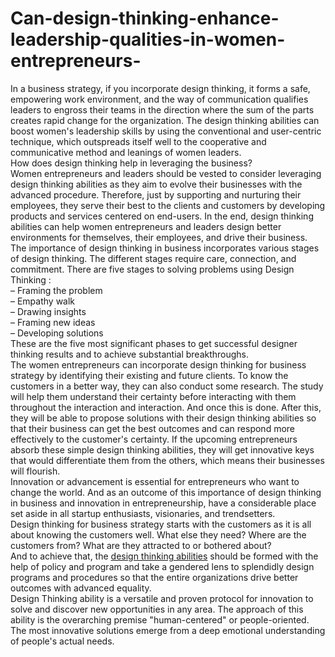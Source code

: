 # Can-design-thinking-enhance-leadership-qualities-in-women-entrepreneurs-

In a business strategy, if you incorporate design thinking, it forms a safe, empowering work environment, and the way of communication qualifies leaders to engross their teams in the direction where the sum of the parts creates rapid change for the organization. The design thinking abilities can boost women's leadership skills by using the conventional and user-centric technique, which outspreads itself well to the cooperative and communicative method and leanings of women leaders. <br>
How does design thinking help in leveraging the business? <br>
Women entrepreneurs and leaders should be vested to consider leveraging design thinking abilities as they aim to evolve their businesses with the advanced procedure. Therefore, just by supporting and nurturing their employees, they serve their best to the clients and customers by developing products and services centered on end-users. In the end, design thinking abilities can help women entrepreneurs and leaders design better environments for themselves, their employees, and drive their business. <br>
The importance of design thinking in business incorporates various stages of design thinking. The different stages require care, connection, and commitment. There are five stages to solving problems using Design Thinking : <br>
– Framing the problem <br>
– Empathy walk <br>
– Drawing insights <br>
– Framing new ideas <br>
– Developing solutions <br>
These are the five most significant phases to get successful designer thinking results and to achieve substantial breakthroughs. <br>
The women entrepreneurs can incorporate design thinking for business strategy by identifying their existing and future clients. To know the customers in a better way, they can also conduct some research. The study will help them understand their certainty before interacting with them throughout the interaction and interaction. And once this is done. After this, they will be able to propose solutions with their design thinking abilities so that their business can get the best outcomes and can respond more effectively to the customer's certainty. If the upcoming entrepreneurs absorb these simple design thinking abilities, they will get innovative keys that would differentiate them from the others, which means their businesses will flourish. <br>
Innovation or advancement is essential for entrepreneurs who want to change the world. And as an outcome of this importance of design thinking in business and innovation in entrepreneurship, have a considerable place set aside in all startup enthusiasts, visionaries, and trendsetters. <br>
Design thinking for business strategy starts with the customers as it is all about knowing the customers well. What else they need? Where are the customers from? What are they attracted to or bothered about? <br>
And to achieve that, the <a href="https://www.empoweress.in/leadership-management/design-thinking-basics-for-entrepreneurs/">design thinking abilities</a> should be formed with the help of policy and program and take a gendered lens to splendidly design programs and procedures so that the entire organizations drive better outcomes with advanced equality. <br>
Design Thinking ability is a versatile and proven protocol for innovation to solve and discover new opportunities in any area. The approach of this ability is the overarching premise "human-centered" or people-oriented. The most innovative solutions emerge from a deep emotional understanding of people's actual needs. <br>
